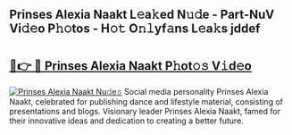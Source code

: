 ## Prinses Alexia Naakt L𝚎a𝚔ed N𝚞𝚍e - Part-NuV Vi𝚍𝚎o P𝚑𝚘tos - H𝚘𝚝 O𝚗𝚕yf𝚊ns L𝚎a𝚔s jddef

# <h2><a href="http://kf54le.oniu.top/?m=Prinses+Alexia+Naakt">🔗👉 🔴 Prinses Alexia Naakt P𝚑ot𝚘𝚜 V𝚒d𝚎o</a></h2>

[![Prinses Alexia Naakt Nu𝚍e𝚜](https://i.imgur.com/0qMVB7G.gif)](http://kf54le.oniu.top/?m=Prinses+Alexia+Naakt)
Social media personality Prinses Alexia Naakt, celebrated for publishing dance and lifestyle material, consisting of presentations and blogs. Visionary leader Prinses Alexia Naakt, famed for their innovative ideas and dedication to creating a better future.  
